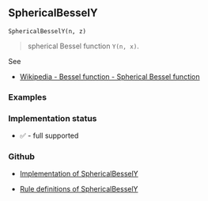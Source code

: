 ## SphericalBesselY

```
SphericalBesselY(n, z) 
```

>  spherical Bessel function `Y(n, x)`. 

See
* [Wikipedia - Bessel function - Spherical Bessel function](https://en.wikipedia.org/wiki/Bessel_function#Spherical_Bessel_functions)

### Examples
 






### Implementation status

* &#x2705; - full supported

### Github

* [Implementation of SphericalBesselY](https://github.com/axkr/symja_android_library/blob/master/symja_android_library/matheclipse-core/src/main/java/org/matheclipse/core/builtin/BesselFunctions.java#L1104) 

* [Rule definitions of SphericalBesselY](https://github.com/axkr/symja_android_library/blob/master/symja_android_library/rules/SphericalBesselYRules.m) 
